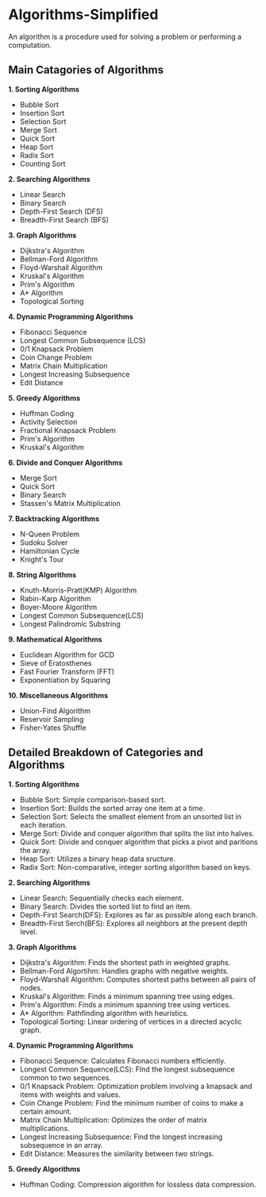 # Algorithms-Simplified

An algorithm is a procedure used for solving a problem or performing a computation.

## Main Catagories of Algorithms

**1. Sorting Algorithms**
  - Bubble Sort
  - Insertion Sort
  - Selection Sort
  - Merge Sort
  - Quick Sort
  - Heap Sort
  - Radix Sort
  - Counting Sort

**2. Searching Algorithms**
  - Linear Search
  - Binary Search
  - Depth-First Search (DFS)
  - Breadth-First Search (BFS)

**3. Graph Algorithms**
  - Dijkstra's Algorithm
  - Bellman-Ford Algorithm
  - Floyd-Warshall Algorithm
  - Kruskal's Algorithm
  - Prim's Algorithm
  - A* Algorithm
  - Topological Sorting

**4. Dynamic Programming Algorithms**
  - Fibonacci Sequence
  - Longest Common Subsequence (LCS)
  - 0/1 Knapsack Problem
  - Coin Change Problem
  - Matrix Chain Multiplication
  - Longest Increasing Subsequence
  - Edit Distance

**5. Greedy Algorithms**

  - Huffman Coding
  - Activity Selection
  - Fractional Knapsack Problem
  - Prim's Algorithm
  - Kruskal's Algorithm

**6. Divide and Conquer Algorithms**
  - Merge Sort
  - Quick Sort
  - Binary Search
  - Stassen's Matrix Multiplication

**7. Backtracking Algorithms**

  - N-Queen Problem
  - Sudoku Solver
  - Hamiltonian Cycle
  - Knight's Tour

**8. String Algorithms**
  - Knuth-Morris-Pratt(KMP) Algorithm
  - Rabin-Karp Algorithm
  - Boyer-Moore Algorithm
  - Longest Common Subsequence(LCS)
  - Longest Palindromic Substring

**9. Mathematical Algorithms**

  - Euclidean Algorithm for GCD
  - Sieve of Eratosthenes
  - Fast Fourier Transform (FFT)
  - Exponentiation by Squaring

**10. Miscellaneous Algorithms**
  - Union-Find Algorithm
  - Reservoir Sampling
  - Fisher-Yates Shuffle

## Detailed Breakdown of Categories and Algorithms

**1. Sorting Algorithms**

- Bubble Sort: Simple comparison-based sort.
- Insertion Sort: Builds the sorted array one item at a time.
- Selection Sort: Selects the smallest element from an unsorted list in each iteration.
- Merge Sort: Divide and conquer algorithm that splits the list into halves.
- Quick Sort: Divide and conquer algorithm that picks a pivot and paritions the array.
- Heap Sort: Utilizes a binary heap data sructure.
- Radix Sort: Non-comparative, integer sorting algorithm based on keys.

 
**2. Searching Algorithms**

- Linear Search: Sequentially checks each element.
- Binary Search: Divides the sorted list to find an item.
- Depth-First Search(DFS): Explores as far as possible along each branch.
- Breadth-First Serch(BFS): Explores all neighbors at the present depth level.


**3. Graph Algorithms**

- Dijkstra's Algorithm: Finds the shortest path in weighted graphs.
- Bellman-Ford Algortihm: Handles graphs with negative weights.
- Floyd-Warshall Algorithm: Computes shortest paths between all pairs of nodes.
- Kruskal's Algorithm: Finds a minimum spanning tree using edges.
- Prim's Algorithm: Finds a minimum spanning tree using vertices.
- A* Algorithm: Pathfinding algorithm with heuristics.
- Topological Sorting: Linear ordering of vertices in a directed acyclic graph.


**4. Dynamic Programming Algorithms**

- Fibonacci Sequence: Calculates Fibonacci numbers efficiently.
- Longest Common Sequence(LCS): FInd the longest subsequence common to two sequences.
- 0/1 Knapsack Problem: Optimization problem involving a knapsack and items with weights and values.
- Coin Change Problem: Find the minimum number of coins to make a certain amount. 
- Matrix Chain Multiplication: Optimizes the order of matrix multiplications.
- Longest Increasing Subsequence: Find the longest increasing subsequence in an array.
- Edit Distance: Measures the similarity between two strings.


**5. Greedy Algorithms**

- Huffman Coding: Compression algorithm for lossless data compression.

